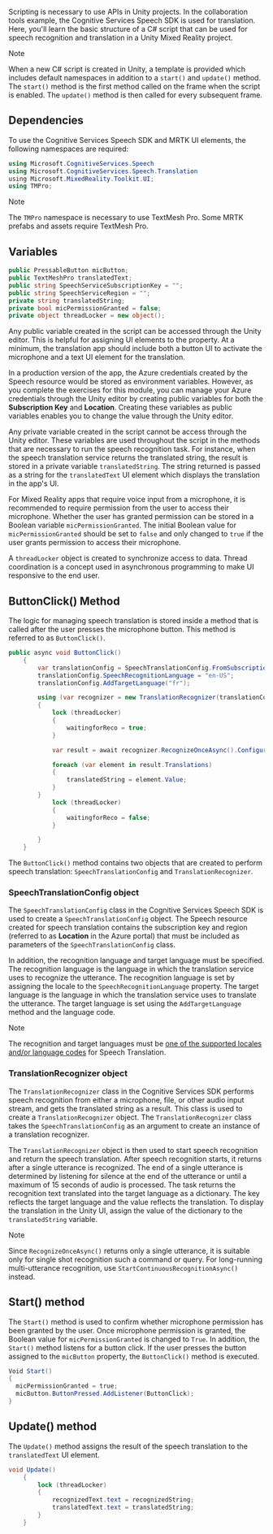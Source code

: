Scripting is necessary to use APIs in Unity projects. In the collaboration tools example, the Cognitive Services Speech SDK is used for translation. Here, you'll learn the basic structure of a C# script that can be used for speech recognition and translation in a Unity Mixed Reality project.

> [!NOTE]
> When a new C# script is created in Unity, a template is provided which includes default namespaces in addition to a `start()` and `update()` method. The `start()` method is the first method called on the frame when the script is enabled.  The `update()` method is then called for every subsequent frame.

## Dependencies

To use the Cognitive Services Speech SDK and MRTK UI elements, the following namespaces are required:

```csharp
using Microsoft.CognitiveServices.Speech
using Microsoft.CognitiveServices.Speech.Translation
using Microsoft.MixedReality.Toolkit.UI;
using TMPro;
```

> [!NOTE]
> The `TMPro` namespace is necessary to use TextMesh Pro. Some MRTK prefabs and assets require TextMesh Pro.

## Variables

```csharp
public PressableButton micButton;
public TextMeshPro translatedText;
public string SpeechServiceSubscriptionKey = "";
public string SpeechServiceRegion = "";
private string translatedString;
private bool micPermissionGranted = false;
private object threadLocker = new object();
```

Any public variable created in the script can be accessed through the Unity editor. This is helpful for assigning UI elements to the property. At a minimum, the translation app should include both a button UI to activate the microphone and a text UI element for the translation.

In a production version of the app, the Azure credentials created by the Speech resource would be stored as environment variables. However, as you complete the exercises for this module, you can manage your Azure credentials through the Unity editor by creating public variables for both the **Subscription Key** and **Location**. Creating these variables as public variables enables you to change the value through the Unity editor.

Any private variable created in the script cannot be access through the Unity editor. These variables are used throughout the script in the methods that are necessary to run the speech recognition task. For instance, when the speech translation service returns the translated string, the result is stored in a private variable `translatedString`. The string returned is passed as a string for the `translatedText` UI element which displays the translation in the app's UI.

For Mixed Reality apps that require voice input from a microphone, it is recommended to require permission from the user to access their microphone. Whether the user has granted permission can be stored in a Boolean variable `micPermissionGranted`. The initial Boolean value for `micPermissionGranted` should be set to `false` and only changed to `true` if the user grants permission to access their microphone.

A `threadLocker` object is created to synchronize access to data. Thread coordination is a concept used in asynchronous programming to make UI responsive to the end user.

## ButtonClick() Method

The logic for managing speech translation is stored inside a method that is called after the user presses the microphone button. This method is referred to as `ButtonClick()`. 

```csharp
public async void ButtonClick()
    {
        var translationConfig = SpeechTranslationConfig.FromSubscription(SpeechServiceSubscriptionKey, SpeechServiceRegion);
        translationConfig.SpeechRecognitionLanguage = "en-US";
        translationConfig.AddTargetLanguage("fr");

        using (var recognizer = new TranslationRecognizer(translationConfig))
        {
            lock (threadLocker)
            {
                waitingforReco = true;
            }

            var result = await recognizer.RecognizeOnceAsync().ConfigureAwait(false);

            foreach (var element in result.Translations)
            {
                translatedString = element.Value;
            }
        }
            lock (threadLocker)
            {
                waitingforReco = false;
            }

        }
    }
```

The `ButtonClick()` method contains two objects that are created to perform speech translation: `SpeechTranslationConfig` and `TranslationRecognizer`.

### SpeechTranslationConfig object

The `SpeechTranslationConfig` class in the Cognitive Services Speech SDK is used to create a `SpeechTranslationConfig` object. The Speech resource created for speech translation contains the subscription key and region (referred to as **Location** in the Azure portal) that must be included as parameters of the `SpeechTranslationConfig` class.  


In addition, the recognition language and target language must be specified. The recognition language is the language in which the translation service uses to recognize the utterance. The recognition language is set by assigning the locale to the `SpeechRecognitionLanguage` property. The target language is the language in which the translation service uses to translate the utterance. The target language is set using the `AddTargetLanguage` method and the language code.

> [!NOTE]
> The recognition and target languages must be [one of the supported locales and/or language codes](https://aka.ms/speech/sttt-languages) for Speech Translation.

### TranslationRecognizer object

The `TranslationRecognizer` class in the Cognitive Services SDK performs speech recognition from either a microphone, file, or other audio input stream, and gets the translated string as a result. This class is used to create a `TranslationRecognizer` object. The `TranslationRecognizer` class takes the `SpeechTranslationConfig` as an argument to create an instance of a translation recognizer.

The `TranslationRecognizer` object is then used to start speech recognition and return the speech translation. After speech recognition starts, it returns after a single utterance is recognized. The end of a single utterance is determined by listening for silence at the end of the utterance or until a maximum of 15 seconds of audio is processed. The task returns the recognition text translated into the target language as a dictionary. The key reflects the target language and the value reflects the translation. To display the translation in the Unity UI, assign the value of the dictionary to the `translatedString` variable.


> [!NOTE]
> Since `RecognizeOnceAsync()` returns only a single utterance, it is suitable only for single shot recognition such a command or query. For long-running multi-utterance recognition, use `StartContinuousRecognitionAsync()` instead.

## Start() method

The `Start()` method is used to confirm whether microphone permission has been granted by the user. Once microphone permission is granted, the Boolean value for `micPermissionGranted` is changed to `True`. In addition, the `Start()` method listens for a button click. If the user presses the button assigned to the `micButton` property, the `ButtonClick()` method is executed.

```csharp
Void Start()
{
  micPermissionGranted = true;
  micButton.ButtonPressed.AddListener(ButtonClick);
}
```

## Update() method

The `Update()` method assigns the result of the speech translation to the `translatedText` UI element.

```csharp
void Update()
    {
        lock (threadLocker)
        {
            recognizedText.text = recognizedString;
            translatedText.text = translatedString;
        }
    }
```